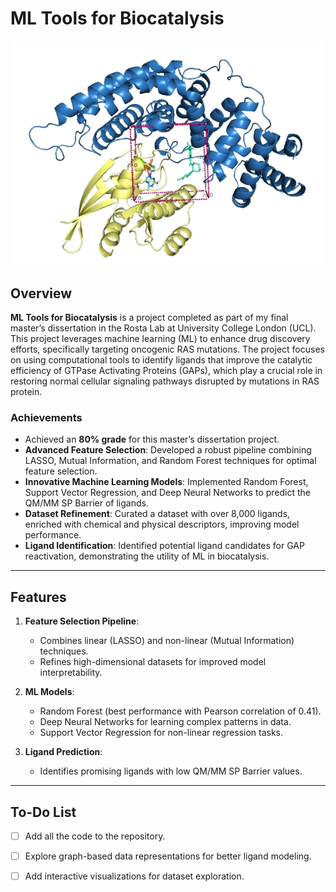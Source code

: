 # ML Tools for Biocatalysis

![ML Tools for Biocatalysis](./images/box-ligand-comlpex-removebg-preview.png)

## Overview

**ML Tools for Biocatalysis** is a project completed as part of my final master’s dissertation in the Rosta Lab at University College London (UCL). This project leverages machine learning (ML) to enhance drug discovery efforts, specifically targeting oncogenic RAS mutations. The project focuses on using computational tools to identify ligands that improve the catalytic efficiency of GTPase Activating Proteins (GAPs), which play a crucial role in restoring normal cellular signaling pathways disrupted by mutations in RAS protein.

### Achievements

- Achieved an **80% grade** for this master’s dissertation project.
- **Advanced Feature Selection**: Developed a robust pipeline combining LASSO, Mutual Information, and Random Forest techniques for optimal feature selection.
- **Innovative Machine Learning Models**: Implemented Random Forest, Support Vector Regression, and Deep Neural Networks to predict the QM/MM SP Barrier of ligands.
- **Dataset Refinement**: Curated a dataset with over 8,000 ligands, enriched with chemical and physical descriptors, improving model performance.
- **Ligand Identification**: Identified potential ligand candidates for GAP reactivation, demonstrating the utility of ML in biocatalysis.

---


## Features

1. **Feature Selection Pipeline**:
   - Combines linear (LASSO) and non-linear (Mutual Information) techniques.
   - Refines high-dimensional datasets for improved model interpretability.

2. **ML Models**:
   - Random Forest (best performance with Pearson correlation of 0.41).
   - Deep Neural Networks for learning complex patterns in data.
   - Support Vector Regression for non-linear regression tasks.

3. **Ligand Prediction**:
   - Identifies promising ligands with low QM/MM SP Barrier values.

---

## To-Do List

- [ ] Add all the code to the repository.
- [ ] Explore graph-based data representations for better ligand modeling.
- [ ] Add interactive visualizations for dataset exploration.


